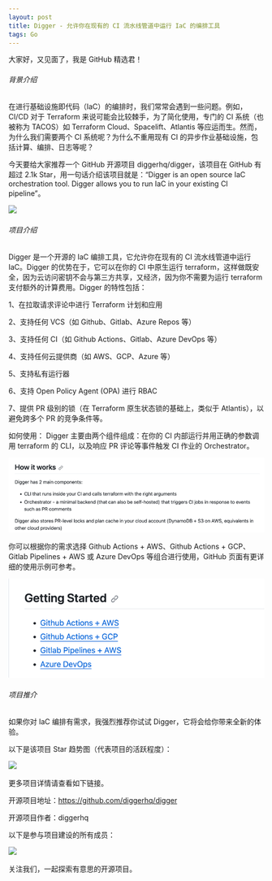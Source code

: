 ```yaml
---
layout: post
title: Digger - 允许你在现有的 CI 流水线管道中运行 IaC 的编排工具
tags: Go
---
```


大家好，又见面了，我是 GitHub 精选君！

###### 背景介绍

在进行基础设施即代码（IaC）的编排时，我们常常会遇到一些问题。例如，CI/CD 对于 Terraform 来说可能会比较棘手，为了简化使用，专门的 CI 系统（也被称为 TACOS）如 Terraform Cloud、Spacelift、Atlantis 等应运而生。然而，为什么我们需要两个 CI 系统呢？为什么不重用现有 CI 的异步作业基础设施，包括计算、编排、日志等呢？

今天要给大家推荐一个 GitHub 开源项目 diggerhq/digger，该项目在 GitHub 有超过 2.1k Star，用一句话介绍该项目就是：“Digger is an open source IaC orchestration tool. Digger allows you to run IaC in your existing CI pipeline”。


![](https://github.com/diggerhq/digger/assets/1280498/7fb44db3-38ca-4021-8714-87a2f1a14982)

###### 项目介绍

Digger 是一个开源的 IaC 编排工具，它允许你在现有的 CI 流水线管道中运行 IaC。Digger 的优势在于，它可以在你的 CI 中原生运行 terraform，这样做既安全，因为云访问密钥不会与第三方共享，又经济，因为你不需要为运行 terraform 支付额外的计算费用。Digger 的特性包括：

1、在拉取请求评论中进行 Terraform 计划和应用

2、支持任何 VCS（如 Github、Gitlab、Azure Repos 等）

3、支持任何 CI（如 Github Actions、Gitlab、Azure DevOps 等）

4、支持任何云提供商（如 AWS、GCP、Azure 等）

5、支持私有运行器

6、支持 Open Policy Agent (OPA) 进行 RBAC

7、提供 PR 级别的锁（在 Terraform 原生状态锁的基础上，类似于 Atlantis），以避免跨多个 PR 的竞争条件等。

如何使用：
Digger 主要由两个组件组成：在你的 CI 内部运行并用正确的参数调用 terraform 的 CLI，以及响应 PR 评论等事件触发 CI 作业的 Orchestrator。

![](https://raw.githubusercontent.com/ZhuPeng/pic/master/images/compress_image-20231029202622931.png)

你可以根据你的需求选择 Github Actions + AWS、Github Actions + GCP、Gitlab Pipelines + AWS 或 Azure DevOps 等组合进行使用，GitHub 页面有更详细的使用示例可参考。

![](https://raw.githubusercontent.com/ZhuPeng/pic/master/images/compress_image-20231029203147528.png)

###### 项目推介

如果你对 IaC 编排有需求，我强烈推荐你试试 Digger，它将会给你带来全新的体验。

以下是该项目 Star 趋势图（代表项目的活跃程度）：

![](https://api.star-history.com/svg?repos=diggerhq/digger&type=Timeline)

更多项目详情请查看如下链接。

开源项目地址：https://github.com/diggerhq/digger 

开源项目作者：diggerhq

以下是参与项目建设的所有成员：

![](https://contrib.rocks/image?repo=diggerhq/digger)

关注我们，一起探索有意思的开源项目。

